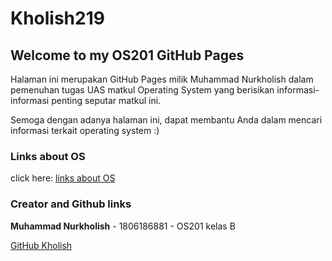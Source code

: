 # Kholish219

## Welcome to my OS201 GitHub Pages

Halaman ini merupakan GitHub Pages milik Muhammad Nurkholish dalam pemenuhan tugas UAS matkul Operating System yang berisikan informasi-informasi penting seputar matkul ini.

Semoga dengan adanya halaman ini, dapat membantu Anda dalam mencari informasi terkait operating system :)

### Links about OS
click here: [links about OS](URLs/)

### Creator and Github links
**Muhammad Nurkholish** - 1806186881 - OS201 kelas B

[GitHub Kholish](https://github.com/kholish219/os201)
